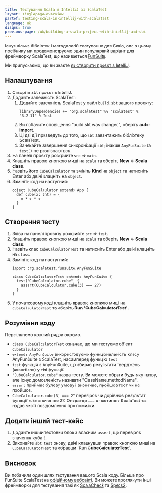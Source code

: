 ```yaml
---
title: Тестування Scala в IntelliJ зі ScalaTest
layout: singlepage-overview
partof: testing-scala-in-intellij-with-scalatest
language: uk
disqus: true
previous-page: /uk/building-a-scala-project-with-intellij-and-sbt
---
```


Існує кілька бібліотек і методологій тестування для Scala,
але в цьому посібнику ми продемонструємо один популярний варіант для фреймворку ScalaTest,
що називається [FunSuite](https://www.scalatest.org/getting_started_with_fun_suite).

Ми припускаємо, що ви знаєте [як створити проєкт з IntelliJ](building-a-scala-project-with-intellij-and-sbt.html).

## Налаштування
1. Створіть sbt проєкт в IntelliJ.
1. Додайте залежність ScalaTest:
    1. Додайте залежність ScalaTest у файл `build.sbt` вашого проєкту:
        ```
        libraryDependencies += "org.scalatest" %% "scalatest" % "3.2.11" % Test
        ```
    1. Ви побачите сповіщення "build.sbt was changed", оберіть **auto-import**.
    1. Ці дві дії призведуть до того, що `sbt` завантажить бібліотеку ScalaTest.
    1. Зачекайте завершення синхронізації `sbt`; інакше `AnyFunSuite` та `test()` не розпізнаються.
1. На панелі проєкту розкрийте `src` => `main`.
1. Клацніть правою кнопкою миші на `scala` та оберіть **New** => **Scala class**.
1. Назвіть його `CubeCalculator` та змініть **Kind** на `object` та натисніть Enter або двічі клацніть на `object`.
1. Замініть код на наступний:
    ```
    object CubeCalculator extends App {
      def cube(x: Int) = {
        x * x * x
      }
    }
    ```

## Створення тесту
1. Зліва на панелі проєкту розкрийте `src` => `test`.
1. Клацніть правою кнопкою миші на `scala` та оберіть **New** => **Scala class**.
1. Назвіть клас `CubeCalculatorTest` та натисніть Enter або двічі клацніть на `class`.
1. Замініть код на наступний:
    ```
    import org.scalatest.funsuite.AnyFunSuite
    
    class CubeCalculatorTest extends AnyFunSuite {
      test("CubeCalculator.cube") {
        assert(CubeCalculator.cube(3) === 27)
      }
    }
    ```
1. У початковому коді клацніть правою кнопкою миші на `CubeCalculatorTest` та оберіть **Run 'CubeCalculatorTest'**.

## Розуміння коду

Переглянемо кожний рядок окремо.

* `class CubeCalculatorTest` означає, що ми тестуємо об'єкт `CubeCalculator`
* `extends AnyFunSuite` використовуємо функціональність класу AnyFunSuite з ScalaTest, насамперед функцію `test`
* `test` функція з AnyFunSuite, що збирає результати тверджень (assertions) у тілі функції.
* `"CubeCalculator.cube"` назва тесту. Ви можете обрати будь-яку назву, але існує домовленість називати "ClassName.methodName".
* `assert` приймає булеву умову і визначає, пройшов тест чи не пройшов.
* `CubeCalculator.cube(3) === 27` перевіряє чи дорівнює результат функції `cube` значенню 27. 
   Оператор `===` є частиною ScalaTest та надає чисті повідомлення про помилки.

## Додати інший тест-кейс
1. Додайте інший тестовий блок з власним `assert`, що перевіряє значення куба `0`.
1. Виконайте `sbt test` знову, двічі клацнувши правою кнопкою миші на `CubeCalculatorTest` та обравши 'Run **CubeCalculatorTest**'.

## Висновок
Ви побачили один шлях тестування вашого Scala коду. Більше про
FunSuite ScalaTest на [офіційному вебсайті](https://www.scalatest.org/getting_started_with_fun_suite).
Ви можете проглянути інші фреймворки для тестування такі як [ScalaCheck](https://www.scalacheck.org/) та [Specs2](https://etorreborre.github.io/specs2/).
